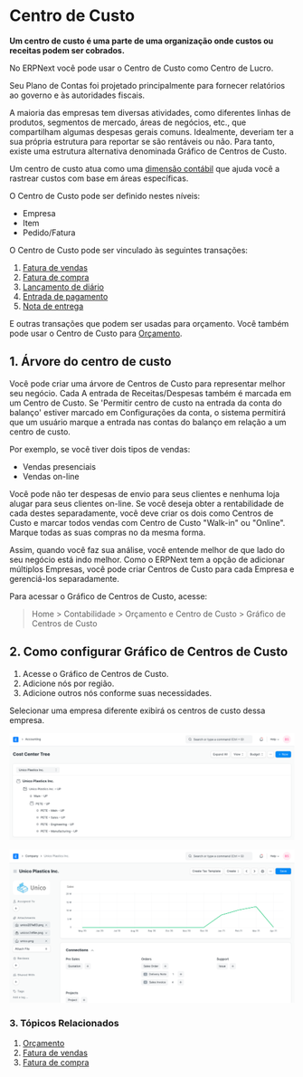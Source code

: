 # Centro de Custo



**Um centro de custo é uma parte de uma organização onde custos ou receitas podem ser cobrados.**


No ERPNext você pode usar o Centro de Custo como Centro de Lucro.


Seu Plano de Contas foi projetado principalmente para fornecer relatórios ao governo e às autoridades fiscais.


A maioria das empresas tem diversas atividades, como diferentes linhas de produtos, segmentos de mercado, áreas de negócios, etc., que compartilham algumas despesas gerais comuns. Idealmente, deveriam ter a sua própria estrutura para reportar se
são rentáveis ​​ou não. Para tanto, existe uma estrutura alternativa denominada Gráfico de Centros de Custo.


Um centro de custo atua como uma [dimensão contábil](/docs/pt/accounts/accounting-dimensions) que ajuda você a rastrear custos com base em áreas específicas.


O Centro de Custo pode ser definido nestes níveis:


* Empresa
* Item
* Pedido/Fatura


O Centro de Custo pode ser vinculado às seguintes transações:


1. [Fatura de vendas](/docs/pt/accounts/sales-invoice)
2. [Fatura de compra](/docs/pt/accounts/purchase-invoice)
3. [Lançamento de diário](/docs/pt/accounts/journal-entry)
4. [Entrada de pagamento](/docs/pt/accounts/payment-entry)
5. [Nota de entrega](/docs/pt/stock/delivery-note)


E outras transações que podem ser usadas para orçamento. Você também pode usar o Centro de Custo para [Orçamento](/docs/pt/accounts/budgeting).


## 1. Árvore do centro de custo


Você pode criar uma árvore de Centros de Custo para representar melhor seu negócio. Cada
A entrada de Receitas/Despesas também é marcada em um Centro de Custo. Se 'Permitir centro de custo na entrada da conta do balanço' estiver marcado em Configurações da conta, o sistema permitirá que um usuário marque a entrada nas contas do balanço em relação a um centro de custo.


Por exemplo, se você tiver dois tipos de vendas:


* Vendas presenciais
* Vendas on-line


Você pode não ter despesas de envio para seus clientes e nenhuma loja
alugar para seus clientes on-line. Se você deseja obter a rentabilidade de cada
destes separadamente, você deve criar os dois como Centros de Custo e marcar todos
vendas com Centro de Custo "Walk-in" ou "Online". Marque todas as suas compras no
da mesma forma.


Assim, quando você faz sua análise, você entende melhor de que lado
do seu negócio está indo melhor. Como o ERPNext tem a opção de adicionar múltiplos
Empresas, você pode criar Centros de Custo para cada Empresa e gerenciá-los
separadamente.


Para acessar o Gráfico de Centros de Custo, acesse:
> Home > Contabilidade > Orçamento e Centro de Custo > Gráfico de Centros de Custo


## 2. Como configurar Gráfico de Centros de Custo


1. Acesse o Gráfico de Centros de Custo.
2. Adicione nós por região.
3. Adicione outros nós conforme suas necessidades.


Selecionar uma empresa diferente exibirá os centros de custo dessa empresa.


![Centro de Custo](/files/chart-of-cost-center.png)


![Gráfico de Centros de Custo](/files/company-master.png)


### 3. Tópicos Relacionados


1. [Orçamento](/docs/pt/accounts/budgeting)
2. [Fatura de vendas](/docs/pt/accounts/sales-invoice)
3. [Fatura de compra](/docs/pt/accounts/purchase-invoice)



